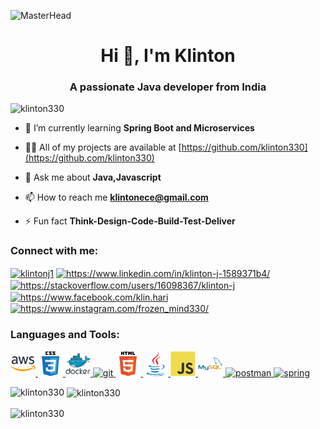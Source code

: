 ![MasterHead](https://img.freepik.com/premium-vector/man-playing-video-game-computer-concept-illustration_338371-352.jpg?w=996
)
<h1 align="center">Hi 👋, I'm Klinton</h1>
<h3 align="center">A passionate Java developer from India</h3>

<p align="left"> <img src="https://komarev.com/ghpvc/?username=klinton330&label=Profile%20views&color=0e75b6&style=flat" alt="klinton330" /> </p>

- 🌱 I’m currently learning **Spring Boot and Microservices**

- 👨‍💻 All of my projects are available at [https://github.com/klinton330](https://github.com/klinton330)

- 💬 Ask me about **Java,Javascript**

- 📫 How to reach me **klintonece@gmail.com**

- ⚡ Fun fact **Think-Design-Code-Build-Test-Deliver**

<h3 align="left">Connect with me:</h3>
<p align="left">
<a href="https://twitter.com/klintonj1" target="blank"><img align="center" src="https://raw.githubusercontent.com/rahuldkjain/github-profile-readme-generator/master/src/images/icons/Social/twitter.svg" alt="klintonj1" height="30" width="40" /></a>
<a href="https://linkedin.com/in/https://www.linkedin.com/in/klinton-j-1589371b4/" target="blank"><img align="center" src="https://raw.githubusercontent.com/rahuldkjain/github-profile-readme-generator/master/src/images/icons/Social/linked-in-alt.svg" alt="https://www.linkedin.com/in/klinton-j-1589371b4/" height="30" width="40" /></a>
<a href="https://stackoverflow.com/users/https://stackoverflow.com/users/16098367/klinton-j" target="blank"><img align="center" src="https://raw.githubusercontent.com/rahuldkjain/github-profile-readme-generator/master/src/images/icons/Social/stack-overflow.svg" alt="https://stackoverflow.com/users/16098367/klinton-j" height="30" width="40" /></a>
<a href="https://fb.com/https://www.facebook.com/klin.hari" target="blank"><img align="center" src="https://raw.githubusercontent.com/rahuldkjain/github-profile-readme-generator/master/src/images/icons/Social/facebook.svg" alt="https://www.facebook.com/klin.hari" height="30" width="40" /></a>
<a href="https://instagram.com/https://www.instagram.com/frozen_mind330/" target="blank"><img align="center" src="https://raw.githubusercontent.com/rahuldkjain/github-profile-readme-generator/master/src/images/icons/Social/instagram.svg" alt="https://www.instagram.com/frozen_mind330/" height="30" width="40" /></a>
</p>

<h3 align="left">Languages and Tools:</h3>
<p align="left"> <a href="https://aws.amazon.com" target="_blank" rel="noreferrer"> <img src="https://raw.githubusercontent.com/devicons/devicon/master/icons/amazonwebservices/amazonwebservices-original-wordmark.svg" alt="aws" width="40" height="40"/> </a> <a href="https://www.w3schools.com/css/" target="_blank" rel="noreferrer"> <img src="https://raw.githubusercontent.com/devicons/devicon/master/icons/css3/css3-original-wordmark.svg" alt="css3" width="40" height="40"/> </a> <a href="https://www.docker.com/" target="_blank" rel="noreferrer"> <img src="https://raw.githubusercontent.com/devicons/devicon/master/icons/docker/docker-original-wordmark.svg" alt="docker" width="40" height="40"/> </a> <a href="https://git-scm.com/" target="_blank" rel="noreferrer"> <img src="https://www.vectorlogo.zone/logos/git-scm/git-scm-icon.svg" alt="git" width="40" height="40"/> </a> <a href="https://www.w3.org/html/" target="_blank" rel="noreferrer"> <img src="https://raw.githubusercontent.com/devicons/devicon/master/icons/html5/html5-original-wordmark.svg" alt="html5" width="40" height="40"/> </a> <a href="https://www.java.com" target="_blank" rel="noreferrer"> <img src="https://raw.githubusercontent.com/devicons/devicon/master/icons/java/java-original.svg" alt="java" width="40" height="40"/> </a> <a href="https://developer.mozilla.org/en-US/docs/Web/JavaScript" target="_blank" rel="noreferrer"> <img src="https://raw.githubusercontent.com/devicons/devicon/master/icons/javascript/javascript-original.svg" alt="javascript" width="40" height="40"/> </a> <a href="https://www.mysql.com/" target="_blank" rel="noreferrer"> <img src="https://raw.githubusercontent.com/devicons/devicon/master/icons/mysql/mysql-original-wordmark.svg" alt="mysql" width="40" height="40"/> </a> <a href="https://postman.com" target="_blank" rel="noreferrer"> <img src="https://www.vectorlogo.zone/logos/getpostman/getpostman-icon.svg" alt="postman" width="40" height="40"/> </a> <a href="https://spring.io/" target="_blank" rel="noreferrer"> <img src="https://www.vectorlogo.zone/logos/springio/springio-icon.svg" alt="spring" width="40" height="40"/> </a> </p>

<p><img align="left" src="https://github-readme-stats.vercel.app/api/top-langs?username=klinton330&show_icons=true&locale=en&layout=compact" alt="klinton330" /></p>

<p>&nbsp;<img align="center" src="https://github-readme-stats.vercel.app/api?username=klinton330&show_icons=true&locale=en" alt="klinton330" /></p>

<p><img align="center" src="https://github-readme-streak-stats.herokuapp.com/?user=klinton330&" alt="klinton330" /></p>

